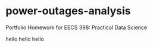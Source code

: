 # power-outages-analysis
Portfolio Homework for EECS 398: Practical Data Science

hello hello hello
